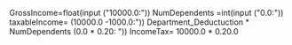 GrossIncome=float(input ("10000.0:"))
NumDependents =int(input ("0.0:"))
taxableIncome= (10000.0 -1000.0:"))
Department_Deductuction * NumDependents (0.0 * 0.20: "))
IncomeTax= 10000.0 * 0.20.0
